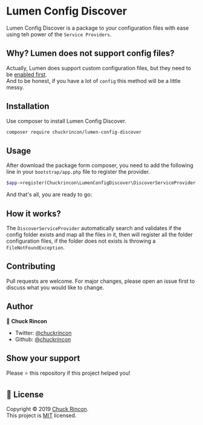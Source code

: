 # Lumen Config Discover

Lumen Config Discover is a package to your configuration files with ease using teh power of the `Service Providers`.

## Why? Lumen does not support config files?

Actually, Lumen does support custom configuration files, but they need to be [enabled first](https://lumen.laravel.com/docs/5.8/configuration#accessing-configuration-values).<br />
And to be honest, if you have a lot of `config` this method will be a little messy.

## Installation

Use composer to install Lumen Config Discover.

```bash
composer require chuckrincon/lumen-config-discover
```

## Usage

After download the package form composer, you need to add the following line in your `bootstrap/app.php` file to register the provider.

```php
$app->register(Chuckrincon\LumenConfigDiscover\DiscoverServiceProvider::class);
```

And that's all, you are ready to go:

## How it works?

The `DiscoverServiceProvider` automatically search and validates if the config folder exists and map all the files in it,
then will register all the folder configuration files, if the folder does not exists is throwing a `FileNotFoundException`.

## Contributing
Pull requests are welcome. For major changes, please open an issue first to discuss what you would like to change.

## Author

👤 **Chuck Rincon**

- Twitter: [@chuckrincon](https://twitter.com/chuckrincon)
- Github: [@chuckrincon](https://github.com/chuckrincon)

## Show your support

Please ⭐️ this repository if this project helped you!

## 📝 License

Copyright © 2019 [Chuck Rincon](https://github.com/chuckrincon). <br />
This project is [MIT](https://github.com/chuckrincon/lumen-config-discover/blob/master/LICENSE) licensed.
